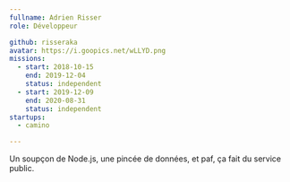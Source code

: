 ```yaml
---
fullname: Adrien Risser
role: Développeur

github: risseraka
avatar: https://i.goopics.net/wLLYD.png
missions:
  - start: 2018-10-15
    end: 2019-12-04
    status: independent
  - start: 2019-12-09
    end: 2020-08-31
    status: independent
startups:
  - camino

---
```


Un soupçon de Node.js, une pincée de données, et paf, ça fait du service public.
